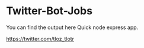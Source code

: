 # Twitter-Bot-Jobs
 
You can find the output here
Quick node express app. 

https://twitter.com/tloz_tlotr
